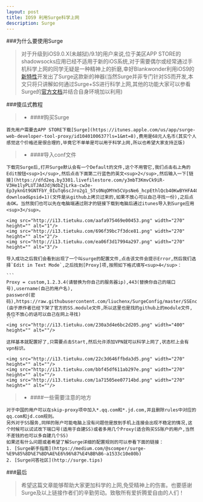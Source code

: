 ```yaml
---
layout: post
title: IOS9 利用Surge科学上网
description: Surge
---
```

###为什么要使用Surge
>对于升级到iOS9.0.X(未越狱)/9.1的用户来说,位于美区APP STORE的shadowsocks应用已经不适用于新的iOS系统,对于需要偶尔或经常通过手机科学上网的同学无疑是一种精神上的折磨,幸好Blankwonder利用iOS9的[新特性](https://medium.com/@scomper/surge-%E9%85%8D%E7%BD%AE%E6%96%87%E4%BB%B6-a1533c10e80b)开发出了Surge这款新的神器(当然Surge并非专门针对SS而开发,本文只将只讲解如何通过Surge+SS进行科学上网,其他的功能大家可以参看Surge的[官方文档](http://surge.run/manual/)并结合自身环境加以利用)



###傻瓜式教程
>
>* ####购买Surge
>
    首先用户需要去APP STORE下载[Surge](https://itunes.apple.com/us/app/surge-web-developer-tool-proxy/id1040100637?ls=1&mt=8),费用是68元人名币(其实个人感觉这个价格还是很合理的,毕竟它不单单是可以用于科学上网,所以也希望大家支持正版)

>* ####导入conf文件
>
    下载完Surge后,打开Surge默认会有一个Default的文件,这个不用管它,我们点击右上角的Edit按钮<sup>1</sup>,然后点击下面第二行蓝色的英文<sup>2</sup>,然后输入一下[链接](https://dfd2eq.by3301.livefilestore.com/y3mbT3KmvCk9iR-V3He1lyPLUTJAdJdjNdbZjLrka-cw3e-Ep3yknGt9GNTFbY_0IuTq6scJro2g1_5Ts0NqOMYm5CVpsNe6_hcpEthlQcb40KwBYHFA40PeOnOhKidDzvBSj48AXwMdF74yio4nCnoRA/surge.conf?download&psid=1)(文件是从github上拷贝过来的,如果不放心可以自己寻找一份),之后点击OK。当然我们也可以先在电脑端通过刚才的链接下载到电脑后通过itunes导入到Surge应用<sup>3</sup>。
>    
    <img src="http://i13.tietuku.com/aafa975469e00453.png" width="270" height="" alt="1"/>
    <img src="http://i13.tietuku.com/696f39bc7f3dce81.png" width="270" height="" alt="2"/>
    <img src="http://i13.tietuku.com/ea06f3d17994a297.png" width="270" height="" alt="3"/>
>    
    导入成功之后我们会看到出现了一个叫surge的配置文件,点击该文件会提示Error,然后我们选择`Edit in Text Mode`,之后找到[Proxy]项,按照如下格式填写<sup>4</sup>：
>    
    ```
    Proxy = custom,1.2.3.4(请替换为你自己的服务器ip),443(替换你自己的端口号),username(自己的用户名),
    password(密码),https://raw.githubusercontent.com/liuchenx/SurgeConfig/master/SSEncrypt.module
    (由于原作者已经下架了官方的SS.module文件,所以这里也是找的github上的module文件,各位不放心的话可以自己在网上寻找)
    ```
    <img src="http://i13.tietuku.com/230a3d4e6bc2d205.png" width="400" height="" alt=""/>
>    
    这样基本就配置好了,只需要点击Start,然后允许添加VPN就可以科学上网了,状态栏上会有vpn标识。
>
    <img src="http://i13.tietuku.com/22c3d646ffbda3d5.png" width="270" height="" alt=""/>
    <img src="http://i13.tietuku.com/bbf45df611ab297e.png" width="270" height="" alt=""/>
    <img src="http://i13.tietuku.com/1a71505ee07714bd.png" width="270" height="" alt=""/>
   
>* ####一些需要注意的地方
>   
    对于中国的用户可以在skip-proxy项中加入*.qq.com和*.jd.com,并且删除rules中对应的qq.com和jd.com规则。
    另外对于SS服务,同样的账户可能电脑上没有问题但是放到手机上连接会出现不稳定的情况,这个时候可以试试改下端口号(适用于自建SS)或者多用几个Proxy(适合购买SS账户的用户,当然不差钱的也可以多自建几个SS)
    如果还有什么问题或者希望了解Surge详细的配置规则的可以参看下面的链接：
    1. [Surge新手指南](https://medium.com/@scomper/surge-%E9%85%8D%E7%BD%AE%E6%96%87%E4%BB%B6-a1533c10e80b)
    2. [Surge问答社区](http://surge.tips)

###最后
>   希望这篇文章能够帮助大家更加科学的上网,免受精神上的伤害。也要感谢Surge及以上链接作者们的辛勤劳动。致敬所有爱折腾爱自由的人们！

